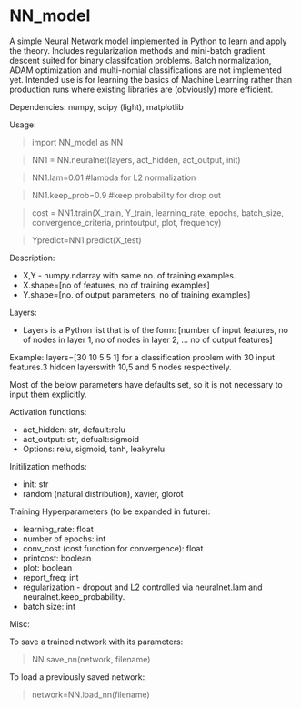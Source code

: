 # NN_model

A simple Neural Network model implemented in Python to learn and apply the theory. Includes regularization methods and mini-batch gradient descent suited for binary classifcation problems. Batch normalization, ADAM optimization and multi-nomial classifications are not implemented yet. Intended use is for learning the basics of Machine Learning rather than production runs where existing libraries are (obviously) more efficient.


Dependencies:
numpy, scipy (light), matplotlib


Usage:

>import NN_model as NN

>NN1 = NN.neuralnet(layers, act_hidden, act_output, init)

>NN1.lam=0.01        #lambda for L2 normalization

>NN1.keep_prob=0.9   #keep probability for drop out


>cost = NN1.train(X_train, Y_train, learning_rate, epochs, batch_size, convergence_criteria,
                 printoutput, plot, frequency)
              
>Ypredict=NN1.predict(X_test)


Description:

- X,Y - numpy.ndarray with same no. of training examples.
- X.shape=[no of features, no of training examples]
- Y.shape=[no. of output parameters, no of training examples]

Layers:
- Layers is a Python list that is of the form:
[number of input features, no of nodes in layer 1, no of nodes in layer 2, ... no of output features]

Example: layers=[30 10 5 5 1] for a classification problem with 30 input features.3 hidden layerswith 10,5 and 5 nodes respectively. 


Most of the below parameters have defaults set, so it is not necessary to input them explicitly. 

Activation functions: 
- act_hidden: str, default:relu
- act_output: str, defualt:sigmoid
- Options: relu, sigmoid, tanh, leakyrelu

Initilization methods:
- init: str
- random (natural distribution), xavier, glorot

Training Hyperparameters (to be expanded in future):
- learning_rate: float
- number of epochs: int
- conv_cost (cost function for convergence): float
- printcost: boolean
- plot: boolean
- report_freq: int
- regularization - dropout and L2 controlled via neuralnet.lam and neuralnet.keep_probability.
- batch size: int

Misc:

To save a trained network with its parameters:
> NN.save_nn(network, filename)

To load a previously saved network:
> network=NN.load_nn(filename)
